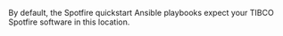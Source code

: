By default, the Spotfire quickstart Ansible playbooks expect your TIBCO Spotfire software in this location.
